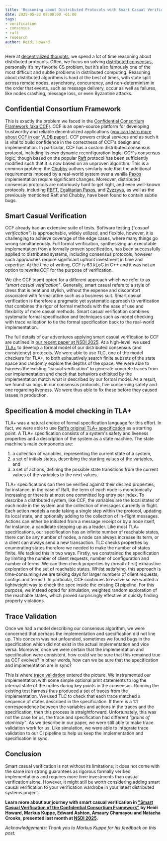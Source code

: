 ```yaml
---
title: 'Reasoning about Distributed Protocols with Smart Casual Verification'
date: 2025-05-23 08:00:00 -01:00
tags:
- verification
- consensus
- raft
- research
author: Heidi Howard
---
```


Here at [decentralized thoughts](https://decentralizedthoughts.github.io/), we spend a lot of time reasoning about distributed protocols. Often, we focus on solving [distributed consensus](https://decentralizedthoughts.github.io/2019-06-27-defining-consensus/), personally it’s my favorite CS problem, but it’s also famously one of the most difficult and subtle problems in distributed computing. Reasoning about distributed algorithms is hard at the best of times, with state split across remote nodes, asynchrony, concurrency, and non-determinism in the order that events, such as message delivery, occur as well as failures, like nodes crashing, message loss, or even Byzantine attacks. 

## Confidential Consortium Framework 

This is exactly the problem we faced in the [Confidential Consortium Framework (aka CCF)](https://github.com/microsoft/CCF).  CCF is an open-source platform for developing trustworthy and reliable decentralized applications ([you can learn more about CCF in our VLDB paper](https://www.vldb.org/pvldb/vol17/p225-howard.pdf)). CCF powers critical services and as such it is vital to build confidence in the correctness of CCF's design and implementation. In particular, CCF has a custom distributed consensus protocol, including its own dynamic reconfiguration logic. CCF's consensus logic, though based on the popular [Raft](https://raft.github.io/raft.pdf) protocol has been sufficiently modified such that it is now based on an unproven algorithm. This is a common problem: the [Chubby](https://storage.googleapis.com/gweb-research2023-media/pubtools/4444.pdf) authors similarly note that the additional requirements imposed by a real-world system over a vanilla [Paxos](https://lamport.azurewebsites.net/pubs/lamport-paxos.pdf) implementation require significant changes. Moreover, distributed consensus protocols are notoriously hard to get right, and even well-known protocols, including [PBFT](https://ceres.cs.umd.edu/818/papers/pbft.pdf), [Egalitarian Paxos](https://www.cs.cmu.edu/~dga/papers/epaxos-sosp2013.pdf), and [Zyzzyva](https://www.cs.cornell.edu/lorenzo/papers/kotla07Zyzzyva.pdf), as well as the previously mentioned Raft and Chubby, have been found to contain subtle bugs. 

## Smart Casual Verification 

CCF already had an extensive suite of tests. Software testing (_“casual verification”_) is approachable, widely utilized, and flexible, however, it is challenging to achieve coverage of the edge cases, where many things go wrong simultaneously. Full formal verification, synthesizing an executable implementation from a formally proven specification, has been successfully applied to distributed systems, including consensus protocols, however such approaches require significant upfront investment in time and expertise. At the time of writing, CCF is 63 kLoC in C++ and it was not an option to rewrite CCF for the purpose of verification. 

We (the CCF team) opted for a different approach which we refer to as _“smart casual verification”_. Generally, smart casual refers to a style of dress that is neat and stylish, without the expense and discomfort associated with formal attire such as a business suit. Smart casual verification is therefore a pragmatic yet systematic approach to verification that combines the rigor of formal methods with the ease of use and flexibility of more casual methods. Smart casual verification combines systematic formal specification and techniques such as model checking with trace validation to tie the formal specification back to the real-world implementation.  

The full details of our adventures applying smart casual verification to CCF are outlined in [our recent paper at NSDI 2025](https://www.usenix.org/conference/nsdi25/presentation/howard). At a high-level, we used [TLA+](https://github.com/tlaplus) to develop a formal model of our distributed consensus (and consistency) protocols. We were able to use TLC, one of the model checkers for TLA+, to both exhaustively search finite subsets of the state space and randomly explore the depths of the space. We were able to harness the existing “casual verification” to generate concrete traces from our implementation and check that behaviors exhibited by the implementation match what is described by our formal model. As a result, we found six bugs in our consensus protocols, five concerning safety and one regarding liveness. We were thus able to fix these before they caused issues in production. 

## Specification & model checking in TLA+ 

TLA+ was a natural choice of formal specification language for this effort. In fact, we were able to use [Raft’s original TLA+ specification](https://github.com/ongardie/raft.tla) as a starting point. A TLA+ specification consists of a system's safety and liveness properties and a description of the system as a state machine. The state machine's main components are: 
1. a collection of variables, representing the current state of a system, 
2. a set of initials states, describing the starting values of the variables, and 
3. a set of actions, defining the possible state transitions from the current values of the variables to the next values. 

TLA+ specifications can then be verified against their desired properties, for instance, in the case of Raft, the term of each node is monotonically increasing or there is at most one committed log entry per index.  To describe a distributed system, like CCF, the variables are the local states of each node in the system and the collection of messages currently in flight. Each action models a node taking a single step within the protocol, updating its local state, and optionally adding to the collection of in-flight messages.  Actions can either be initiated from a message receipt or by a node itself, for instance, a candidate stepping up as a leader. Like most TLA+ specifications, our specification has an infinite number of reachable states, there can be any number of nodes, a node can always increase its term, or a client can always send a new transaction. TLC checks properties by enumerating states therefore we needed to make the number of states finite. We tackled this in two ways. Firstly, we constrained the specification by limiting the number of client requests, number of configuration and number of terms. We can then check properties by (breath-first) exhaustive exploration of the set of reachable states. Whilst satisfying, this approach is time-consuming (we are talking days for larger numbers of client requests, configs and terms!). In particular, CCF continues to evolve so we wanted a lightweight way to check the spec inside the existing CI pipeline. For this purpose, we instead opted for simulation, weighted random exploration of the reachable states, which proved surprisingly effective at quickly finding property violations. 

## Trace Validation 

Once we had a model describing our consensus algorithm, we were concerned that perhaps the implementation and specification did not line up. This concern was not unfounded, sometimes we found bugs in the specification which did not exist in the actual implementation and vice versa. Moreover, once we were certain that the implementation and specification were consistent, how could we be sure that this remained true as CCF evolves? In other words, how can we be sure that the specification and implementation are in sync? 

This is where [trace validation](https://arxiv.org/pdf/2404.16075) entered the picture. We instrumented our implementation with some simple optional print statements to log the internal state of the nodes during key points in the consensus. Running the existing test harness thus produced a set of traces from the implementation. We used TLC to check that each trace matched a sequence of states described in the specification. If there is a 1:1 correspondence between the variables and actions in the traces and the specification, then this process is straightforward.  Unfortunately, this was not the case for us, the trace and specification had different _“grains of atomicity”_. As we describe in our paper, we were still able to make trace validation work for us. Like simulation, we were able to integrate trace validation to our CI pipeline to help us keep the implementation and specification in sync. 

## Conclusion 

Smart casual verification is not without its limitations; it does not come with the same iron strong guarantees as rigorous formally verified implementations and requires more time investments than casual verification alone. However, it might still be worth considering adding smart causal verification to your verification wardrobe in your latest distributed systems project. 

**Learn more about our journey with smart casual verification in ["Smart Casual Verification of the Confidential Consortium Framework"](https://www.usenix.org/system/files/nsdi25-howard.pdf) by Heidi Howard, Markus Kuppe, Edward Ashton, Amaury Chamayou and Natacha Crooks, presented last month at [NSDI 2025](https://www.usenix.org/conference/nsdi25).** 
 
_Acknowledgements: Thank you to Markus Kuppe for his feedback on this post._